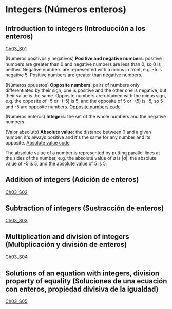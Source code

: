 
#   Integers (Números enteros)

## Introduction to integers (Introducción a los enteros)
[Ch03_S01](../../../Libros/Mathematics/Algebra_basics__Prealgebra__OpenStax.pdf#page=191)

(Números positivos y negativos)
**Positive and negative numbers**: positive numbers are greater than 0 and negative numbers are less than 0, so 0 is neither. Negative numbers are represented with a minus in front, e.g. -5 is negative 5. Positive numbers are greater than negative numbers.

(Números opuestos)
**Opposite numbers**: pairs of numbers only differentiated by their sign, one is positive and the other one is negative, but their value is the same. Opposite numbers are obtained with the minus sign, e.g. the opposite of -5 or -(-5) is 5, and the opposite of 5 or -(5) is -5, so 5 and -5 are opposite numbers.
[Opposite numbers code](Programs/Ch03/S01_01_Opposite_numbers.py)

(Números enteros)
**Integers**: the set of the whole numbers and the negative numbers

(Valor absoluto)
**Absolute value**: the distance between 0 and a given number, it's always positive and it's the same for any number and its opposite.
[Absolute value code](Programs/Ch03/S01_02_Absolute_value.py)

The absolute value of a number is represented by putting parallel lines at the sides of the number, e.g. the absolute value of $a$ is $\lvert a \rvert$, the absolute value of -5 is 5, and the absolute value of 5 is 5.

## Addition of integers (Adición de enteros)
[Ch03_S02](../../../Libros/Mathematics/Algebra_basics__Prealgebra__OpenStax.pdf#page=209)

<!-- # TODO  -->

## Subtraction of integers (Sustracción de enteros)
[Ch03_S03](../../../Libros/Mathematics/Algebra_basics__Prealgebra__OpenStax.pdf#page=224)

<!-- # TODO  -->

## Multiplication and division of integers (Multiplicación y división de enteros)
[Ch03_S04](../../../Libros/Mathematics/Algebra_basics__Prealgebra__OpenStax.pdf#page=244)

<!-- # TODO  -->

## Solutions of an equation with integers, division property of equality (Soluciones de una ecuación con enteros, propiedad divisiva de la igualdad)
[Ch03_S05](../../../Libros/Mathematics/Algebra_basics__Prealgebra__OpenStax.pdf#page=258)

<!-- # TODO  -->